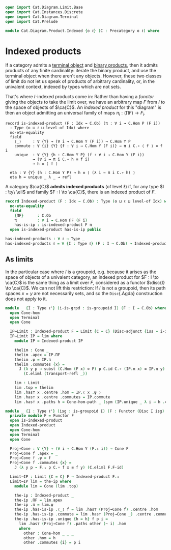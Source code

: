 ```agda
open import Cat.Diagram.Limit.Base
open import Cat.Instances.Discrete
open import Cat.Diagram.Terminal
open import Cat.Prelude

module Cat.Diagram.Product.Indexed {o ℓ} (C : Precategory o ℓ) where
```

<!--
```agda
import Cat.Reasoning C as C
private variable
  o' ℓ' : Level
  Idx : Type ℓ'
  A B P : C.Ob
```
-->

# Indexed products

If a category admits a [terminal object] and [binary products], then it
admits products of any finite cardinality: iterate the binary product,
and use the terminal object when there aren't any objects. However,
these two classes of limit do not let us speak of products of arbitrary
cardinality, or, in the univalent context, indexed by types which are
not sets.

[terminal object]: Cat.Diagram.Terminal.html
[binary products]: Cat.Diagram.Product.html

That's where $I$-indexed products come in: Rather than having a
_functor_ giving the objects to take the limit over, we have an
arbitrary map $F$ from $I$ to the space of objects of $\ca{C}$. An
_indexed product_ for this "diagram" is then an object admitting an
universal family of maps $\pi_i : (\prod F) \to F_i$.

```
record is-indexed-product (F : Idx → C.Ob) (π : ∀ i → C.Hom P (F i))
  : Type (o ⊔ ℓ ⊔ level-of Idx) where
  no-eta-equality
  field
    ⟨_⟩     : ∀ {Y} → (∀ i → C.Hom Y (F i)) → C.Hom Y P
    commute : ∀ {i} {Y} {f : ∀ i → C.Hom Y (F i)} → π i C.∘ ⟨ f ⟩ ≡ f i
    unique  : ∀ {Y} {h : C.Hom Y P} (f : ∀ i → C.Hom Y (F i))
            → (∀ i → π i C.∘ h ≡ f i)
            → h ≡ ⟨ f ⟩

  eta : ∀ {Y} (h : C.Hom Y P) → h ≡ ⟨ (λ i → π i C.∘ h) ⟩
  eta h = unique _ λ _ → refl
```

A category $\ca{C}$ **admits indexed products** (of level $\ell$) if,
for any type $I : \ty\ \ell$ and family $F : I \to \ca{C}$, there is an
indexed product of $F$.

```agda
record Indexed-product (F : Idx → C.Ob) : Type (o ⊔ ℓ ⊔ level-of Idx) where
  no-eta-equality
  field
    {ΠF}      : C.Ob
    π         : ∀ i → C.Hom ΠF (F i)
    has-is-ip : is-indexed-product F π
  open is-indexed-product has-is-ip public

has-indexed-products : ∀ ℓ → Type _
has-indexed-products ℓ = ∀ {I : Type ℓ} (F : I → C.Ob) → Indexed-product F
```

## As limits

In the particular case where $I$ is a groupoid, e.g. because it arises
as the space of objects of a univalent category, an indexed product for
$F : I \to \ca{C}$ is the same thing as a limit over $F$, considered as
a functor $\disc{I} \to \ca{C}$. We can not lift this restriction: If
$I$ is not a groupoid, then its path spaces $x = y$ are not necessarily
sets, and so the `Disc`{.Agda} construction does not apply to it.

```agda
module _ {I : Type ℓ'} (i-is-grpd : is-groupoid I) (F : I → C.Ob) where
  open Cone-hom
  open Terminal
  open Cone

  IP→Limit : Indexed-product F → Limit {C = C} (Disc-adjunct {iss = i-is-grpd} F)
  IP→Limit IP = lim where
    module IP = Indexed-product IP

    thelim : Cone _
    thelim .apex = IP.ΠF
    thelim .ψ = IP.π
    thelim .commutes {x} =
      J (λ y p → subst (C.Hom (F x) ⊙ F) p C.id C.∘ (IP.π x) ≡ IP.π y)
        (C.eliml (transport-refl _))

    lim : Limit _
    lim .top = thelim
    lim .has⊤ x .centre .hom = IP.⟨ x .ψ ⟩
    lim .has⊤ x .centre .commutes = IP.commute
    lim .has⊤ x .paths h = Cone-hom-path _ (sym (IP.unique _ λ i → h .commutes))

module _ {I : Type ℓ'} (isg : is-groupoid I) (F : Functor (Disc I isg) C) where
  private module F = Functor F
  open is-indexed-product
  open Indexed-product
  open Cone-hom
  open Terminal
  open Cone

  Proj→Cone : ∀ {Y} → (∀ i → C.Hom Y (F.₀ i)) → Cone F
  Proj→Cone f .apex = _
  Proj→Cone f .ψ = f
  Proj→Cone f .commutes {x} =
    J (λ y p → F.₁ p C.∘ f x ≡ f y) (C.eliml F.F-id)

  Limit→IP : Limit {C = C} F → Indexed-product F.₀
  Limit→IP lim = the-ip where
    module lim = Cone (lim .top)

    the-ip : Indexed-product _
    the-ip .ΠF = lim.apex
    the-ip .π = lim.ψ
    the-ip .has-is-ip .⟨_⟩ f = lim .has⊤ (Proj→Cone f) .centre .hom
    the-ip .has-is-ip .commute = lim .has⊤ (Proj→Cone _) .centre .commutes
    the-ip .has-is-ip .unique {h = h} f p i =
      lim .has⊤ (Proj→Cone f) .paths other (~ i) .hom
      where
        other : Cone-hom _ _ _
        other .hom = h
        other .commutes {i} = p i
```
